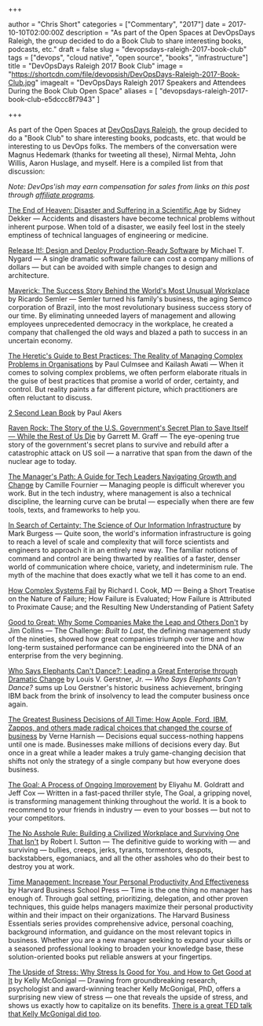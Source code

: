 +++

author = "Chris Short"
categories = ["Commentary", "2017"]
date = 2017-10-10T02:00:00Z
description = "As part of the Open Spaces at DevOpsDays Raleigh, the group decided to do a Book Club to share interesting books, podcasts, etc."
draft = false
slug = "devopsdays-raleigh-2017-book-club"
tags = ["devops", "cloud native", "open source", "books", "infrastructure"]
title = "DevOpsDays Raleigh 2017 Book Club"
image = "https://shortcdn.com/file/devopsish/DevOpsDays-Raleigh-2017-Book-Club.jpg"
imagealt = "DevOpsDays Raleigh 2017 Speakers and Attendees During the Book Club Open Space"
aliases = [
    "devopsdays-raleigh-2017-book-club-e5dccc8f7943"
]

+++

As part of the Open Spaces at [DevOpsDays Raleigh](https://www.devopsdays.org/events/2017-raleigh/welcome/), the group decided to do a "Book Club" to share interesting books, podcasts, etc. that would be interesting to us DevOps folks. The members of the conversation were Magnus Hedemark (thanks for tweeting all these), Nirmal Mehta, John Willis, Aaron Huslage, and myself. Here is a compiled list from that discussion:

*Note: DevOps'ish may earn compensation for sales from links on this post through [affiliate programs](/terms/).*

[The End of Heaven: Disaster and Suffering in a Scientific Age](https://amzn.to/2IwgRsT) by Sidney Dekker — Accidents and disasters have become technical problems without inherent purpose. When told of a disaster, we easily feel lost in the steely emptiness of technical languages of engineering or medicine.

[Release It!: Design and Deploy Production-Ready Software](https://amzn.to/2XwowL8) by Michael T. Nygard — A single dramatic software failure can cost a company millions of dollars — but can be avoided with simple changes to design and architecture.

[Maverick: The Success Story Behind the World's Most Unusual Workplace](https://amzn.to/2VmkasZ) by Ricardo Semler — Semler turned his family's business, the aging Semco corporation of Brazil, into the most revolutionary business success story of our time. By eliminating unneeded layers of management and allowing employees unprecedented democracy in the workplace, he created a company that challenged the old ways and blazed a path to success in an uncertain economy.

[The Heretic's Guide to Best Practices: The Reality of Managing Complex Problems in Organisations](https://amzn.to/2PkdLsF) by Paul Culmsee and Kailash Awati — When it comes to solving complex problems, we often perform elaborate rituals in the guise of best practices that promise a world of order, certainty, and control. But reality paints a far different picture, which practitioners are often reluctant to discuss.

[2 Second Lean Book](https://paulakers.net/books/2-second-lean) by Paul Akers

[Raven Rock: The Story of the U.S. Government's Secret Plan to Save Itself — While the Rest of Us Die](https://amzn.to/2Gou83j) by Garrett M. Graff — The eye-opening true story of the government's secret plans to survive and rebuild after a catastrophic attack on US soil — a narrative that span from the dawn of the nuclear age to today.

[The Manager's Path: A Guide for Tech Leaders Navigating Growth and Change](https://amzn.to/2XysB1D) by Camille Fournier — Managing people is difficult wherever you work. But in the tech industry, where management is also a technical discipline, the learning curve can be brutal — especially when there are few tools, texts, and frameworks to help you.

[In Search of Certainty: The Science of Our Information Infrastructure](https://amzn.to/2PoC8W3) by Mark Burgess — Quite soon, the world's information infrastructure is going to reach a level of scale and complexity that will force scientists and engineers to approach it in an entirely new way. The familiar notions of command and control are being thwarted by realities of a faster, denser world of communication where choice, variety, and indeterminism rule. The myth of the machine that does exactly what we tell it has come to an end.

[How Complex Systems Fail](http://web.mit.edu/2.75/resources/random/How%20Complex%20Systems%20Fail.pdf) by Richard I. Cook, MD — Being a Short Treatise on the Nature of Failure; How Failure is Evaluated; How Failure is
Attributed to Proximate Cause; and the Resulting New Understanding of Patient Safety

[Good to Great: Why Some Companies Make the Leap and Others Don't](https://amzn.to/2PoCfRt) by Jim Collins — The Challenge: *Built to Last,* the defining management study of the nineties, showed how great companies triumph over time and how long-term sustained performance can be engineered into the DNA of an enterprise from the very beginning.

[Who Says Elephants Can't Dance?: Leading a Great Enterprise through Dramatic Change](https://amzn.to/2Pocgda) by Louis V. Gerstner, Jr. — *Who Says Elephants Can't Dance?* sums up Lou Gerstner's historic business achievement, bringing IBM back from the brink of insolvency to lead the computer business once again.

[The Greatest Business Decisions of All Time: How Apple, Ford, IBM, Zappos, and others made radical choices that changed the course of business](https://amzn.to/2Gq2lzs) by Verne Harnish — Decisions equal success-nothing happens until one is made. Businesses make millions of decisions every day. But once in a great while a leader makes a truly game-changing decision that shifts not only the strategy of a single company but how everyone does business.

[The Goal: A Process of Ongoing Improvement](https://amzn.to/2IyhEcO) by Eliyahu M. Goldratt and Jeff Cox — Written in a fast-paced thriller style, The Goal, a gripping novel, is transforming management thinking throughout the world. It is a book to recommend to your friends in industry — even to your bosses — but not to your competitors.

[The No Asshole Rule: Building a Civilized Workplace and Surviving One That Isn't](https://amzn.to/2ILA2hG) by Robert I. Sutton — The definitive guide to working with — and surviving — bullies, creeps, jerks, tyrants, tormentors, despots, backstabbers, egomaniacs, and all the other assholes who do their best to destroy you at work.

[Time Management: Increase Your Personal Productivity And Effectiveness](https://amzn.to/2Vmks33) by Harvard Business School Press — Time is the one thing no manager has enough of. Through goal setting, prioritizing, delegation, and other proven techniques, this guide helps managers maximize their personal productivity within and their impact on their organizations. The Harvard Business Essentials series provides comprehensive advice, personal coaching, background information, and guidance on the most relevant topics in business. Whether you are a new manager seeking to expand your skills or a seasoned professional looking to broaden your knowledge base, these solution-oriented books put reliable answers at your fingertips.

[The Upside of Stress: Why Stress Is Good for You, and How to Get Good at It](https://amzn.to/2UxOXyc) by Kelly McGonigal — Drawing from groundbreaking research, psychologist and award-winning teacher Kelly McGonigal, PhD, offers a surprising new view of stress — one that reveals the upside of stress, and shows us exactly how to capitalize on its benefits. [There is a great TED talk that Kelly McGonigal did too](https://www.ted.com/talks/kelly_mcgonigal_how_to_make_stress_your_friend).
